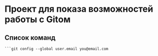 # Проект для показа возможностей работы с Gitом
## Список команд
```git config --global user.name "YouName"
```git config --global user.email you@email.com
